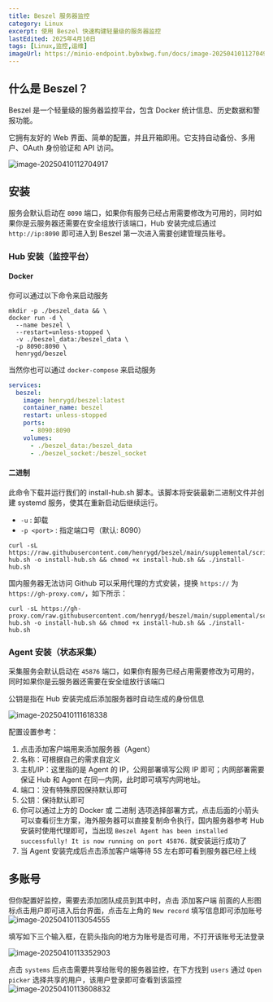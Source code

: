 ```yaml
---
title: Beszel 服务器监控
category: Linux
excerpt: 使用 Beszel 快速构建轻量级的服务器监控
lastEdited: 2025年4月10日
tags: [Linux,监控,运维]
imageUrl: https://minio-endpoint.bybxbwg.fun/docs/image-20250410112704917.png
---
```


## 什么是 Beszel？

Beszel 是一个轻量级的服务器监控平台，包含 Docker 统计信息、历史数据和警报功能。

它拥有友好的 Web 界面、简单的配置，并且开箱即用。它支持自动备份、多用户、OAuth 身份验证和 API 访问。

![image-20250410112704917](https://minio-endpoint.bybxbwg.fun/docs/image-20250410112704917.png)

## 安装

服务会默认启动在 `8090` 端口，如果你有服务已经占用需要修改为可用的，同时如果你是云服务器还需要在安全组放行该端口，Hub 安装完成后通过 `http://ip:8090` 即可进入到 Beszel 第一次进入需要创建管理员账号。

### Hub 安装（监控平台）

#### Docker

你可以通过以下命令来启动服务
```shell
mkdir -p ./beszel_data && \
docker run -d \
  --name beszel \
  --restart=unless-stopped \
  -v ./beszel_data:/beszel_data \
  -p 8090:8090 \
  henrygd/beszel
```

当然你也可以通过 `docker-compose` 来启动服务

```yaml
services:
  beszel:
    image: henrygd/beszel:latest
    container_name: beszel
    restart: unless-stopped
    ports:
      - 8090:8090
    volumes:
      - ./beszel_data:/beszel_data
      - ./beszel_socket:/beszel_socket
```



#### 二进制

此命令下载并运行我们的 install-hub.sh 脚本。该脚本将安装最新二进制文件并创建 systemd 服务，使其在重新启动后继续运行。

- `-u` : 卸载
- `-p <port>` : 指定端口号（默认: 8090）

```shell
curl -sL https://raw.githubusercontent.com/henrygd/beszel/main/supplemental/scripts/install-hub.sh -o install-hub.sh && chmod +x install-hub.sh && ./install-hub.sh
```

国内服务器无法访问 Github 可以采用代理的方式安装，提换 `https://` 为 `https://gh-proxy.com/`，如下所示：
```shell
curl -sL https://gh-proxy.com/raw.githubusercontent.com/henrygd/beszel/main/supplemental/scripts/install-hub.sh -o install-hub.sh && chmod +x install-hub.sh && ./install-hub.sh
```



### Agent 安装（状态采集）

采集服务会默认启动在 `45876` 端口，如果你有服务已经占用需要修改为可用的，同时如果你是云服务器还需要在安全组放行该端口

公钥是指在 Hub 安装完成后添加服务器时自动生成的身份信息

![image-20250410111618338](https://minio-endpoint.bybxbwg.fun/docs/image-20250410111618338.png)

配置设置参考：

1. 点击添加客户端用来添加服务器（Agent）
2. 名称：可根据自己的需求自定义
3. 主机/IP：这里指的是 Agent 的 IP，公网部署填写公网 IP 即可；内网部署需要保证 Hub 和 Agent 在同一内网，此时即可填写内网地址。
4. 端口：没有特殊原因保持默认即可
5. 公钥：保持默认即可
6. 你可以通过上方的 Docker 或 二进制 选项选择部署方式，点击后面的小箭头可以查看衍生方案，海外服务器可以直接复制命令执行，国内服务器参考 Hub 安装时使用代理即可，当出现 `Beszel Agent has been installed successfully! It is now running on port 45876.` 就安装运行成功了
7. 当 Agent 安装完成后点击添加客户端等待 5S 左右即可看到服务器已经上线



## 多账号

但你配置好监控，需要去添加团队成员到其中时，点击 添加客户端 前面的人形图标点击用户即可进入后台界面，点击左上角的 `New record` 填写信息即可添加账号
![image-20250410113054555](https://minio-endpoint.bybxbwg.fun/docs/image-20250410113054555.png)

填写如下三个输入框，在箭头指向的地方为账号是否可用，不打开该账号无法登录

![image-20250410113352903](https://minio-endpoint.bybxbwg.fun/docs/image-20250410113352903.png)

点击 `systems` 后点击需要共享给账号的服务器监控，在下方找到 `users` 通过 `Open picker` 选择共享的用户，该用户登录即可查看到该监控
![image-20250410113608832](https://minio-endpoint.bybxbwg.fun/docs/image-20250410113608832.png)
